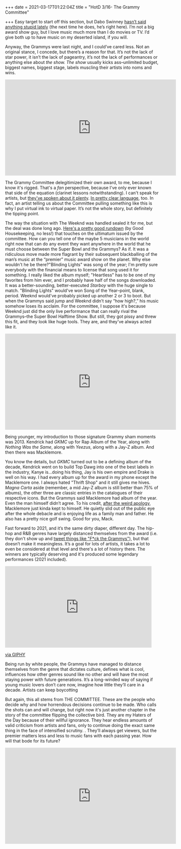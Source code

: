 +++
date = 2021-03-17T01:22:04Z
title = "HotD 3/16- The Grammy Committee"

+++
Easy target to start off this section, but Dabo Swinney [hasn’t said anything stupid lately](https://www.espn.com/video/clip/_/id/17552638) (the next time he does, he’s right here). I’m not a big award show guy, but I love music much more than I do movies or TV. I’d give both up to have music on my deserted island, if you will.

Anyway, the Grammys were last night, and I could’ve cared less. Not an original stance, I concede, but there’s a reason for that. It’s not the lack of star power, it isn’t the lack of pageantry, it’s not the lack of performances or anything else about _the show. The show_ usually kicks ass–unlimited budget, biggest names, biggest stage, labels muscling their artists into noms and wins.

<iframe width="560" height="315" src="https://www.youtube.com/embed/bEe2ohaO8BA" title="YouTube video player" frameborder="0" allow="accelerometer; autoplay; clipboard-write; encrypted-media; gyroscope; picture-in-picture" allowfullscreen></iframe>

The Grammy Committee delegitimized their own award, to me, because I know it's rigged. That's a _fan_ perspective, because I've only ever known that side of the equation (clarinet lessons notwithstanding). I can't speak for artists, but [they've spoken about it plenty](https://www.mensxp.com/culture/music/86511-grammys-under-fire-racism-zayn-bts-the-weeknd.html). [In pretty clear language](https://theundefeated.com/features/dj-jazzy-jeff-the-fresh-prince-and-a-grammy-boycott-that-set-the-tone-for-three-more-decades-of-rap-and-culture/), too. In fact, an artist telling us about the Committee pulling something like this is why I put virtual ink to virtual paper. It’s not the whole story, but definitely the tipping point.

The way the situation with The Weeknd was handled sealed it for me, but the deal was done long ago. [Here's a pretty good rundown](https://www.goodhousekeeping.com/life/entertainment/a35809227/why-is-weeknd-boycotting-grammys-2021-nomination-snub/) (by Good Housekeeping, no less!) that touches on the ultimatum issued by the committee. How can you tell one of the maybe 5 musicians in the world right now that can do any event they want anywhere in the world that he must choose between the Super Bowl and the Grammys? As if. It was a ridiculous move made more flagrant by their subsequent blackballing of the man’s music at the “premier” music award show on the planet. Why else wouldn't he be there?"Blinding Lights" was song of the year; I'm pretty sure everybody with the financial means to license that song used it for something. I really liked the album myself; "Heartless" has to be one of my favorites from him ever, and I probably have half of the songs downloaded. It was a better-sounding, better-executed _Starboy_ with the huge single to match. "Blinding Lights" would've won Song of the Year–point, blank, period. Weeknd would've probably picked up another 2 or 3 to boot. But when the Grammys said jump and Weeknd didn’t say “how high?,” his music somehow loses its acclaim. For the committee, I suppose it's because Weeknd just did the only live performance that can really rival the Grammys–the Super Bowl Halftime Show. But still, they got pissy and threw this fit, and they look like huge tools. They are, and they've always acted like it.

<iframe width="560" height="315" src="https://www.youtube.com/embed/1DpH-icPpl0" title="YouTube video player" frameborder="0" allow="accelerometer; autoplay; clipboard-write; encrypted-media; gyroscope; picture-in-picture" allowfullscreen></iframe>

Being younger, my introduction to those signature Grammy sham moments was 2013. Kendrick had _GKMC_ up for Rap Album of the Year, along with _Nothing Was the Same_, along with _Yeezus_, along with a Jay-Z album. And then there was Macklemore.

You know the details, but _GKMC_ turned out to be a defining album of the decade, Kendrick went on to build Top Dawg into one of the best labels in the industry, Kanye is...doing his thing, Jay is his own empire and Drake is well on his way. I had every album up for the award in my phone except the Macklemore one. I always hated "Thrift Shop" and it still gives me hives. _Magna Carta_ aside (remember, a mid Jay-Z album is still better than 75% of albums), the other three are classic entries in the catalogues of their respective icons. But the Grammys said Macklemore had album of the year. Even the man himself didn’t agree. To his credit, [after the weird apology](https://www.cbsnews.com/news/grammys-2014-macklemore-apologizes-to-kendrick-lamar-after-best-rap-album-win/), Macklemore just kinda kept to himself. He quietly slid out of the public eye after the whole debacle and is enjoying life as a family man and father. He also has a pretty nice golf swing. Good for you, Mack.

Fast forward to 2021, and it’s the same dirty diaper, different day. The hip-hop and R&B genres have largely distanced themselves from the award (i.e. they don't show up and [tweet things like "F*ck the Grammys"](https://www.vulture.com/2021/03/zayn-malik-tweets-f-the-grammys-clarifies-criticisms.html)), but that doesn’t make it meaningless. It’s a goal for lots of artists, it takes a lot to even be considered at that level and there's a lot of history there. The winners are typically deserving and it's produced some legendary performances (2021 included).

<iframe src="https://giphy.com/embed/E61W5osNXK0Xq8aY6h" width="480" height="267" frameBorder="0" class="giphy-embed" allowFullScreen></iframe><p><a href="https://giphy.com/gifs/recordingacademy-grammys-2021-E61W5osNXK0Xq8aY6h">via GIPHY</a></p>

Being run by white people, the Grammys have managed to distance themselves from the genre that dictates culture, defines what is cool, influences how other genres sound like no other and will have the most staying power with future generations. It’s a long-winded way of saying if young music lovers don’t care now, imagine how little they’ll care in a decade. Artists can keep boycotting

But again, this all stems from THE COMMITTEE. These are the people who decide why and how horrendous decisions continue to be made. Who calls the shots can and will change, but right now it's just another chapter in the story of the committee flipping the collective bird. They are my Haters of the Day because of their willful ignorance. They hear endless amounts of valid criticism from artists and fans, only to continue doing the exact same thing in the face of intensified scrutiny. . They’ll always get viewers, but the premier matters less and less to music fans with each passing year. How will that bode for its future?

<iframe width="560" height="315" src="https://www.youtube.com/embed/LTPqtO5EbFk" title="YouTube video player" frameborder="0" allow="accelerometer; autoplay; clipboard-write; encrypted-media; gyroscope; picture-in-picture" allowfullscreen></iframe>